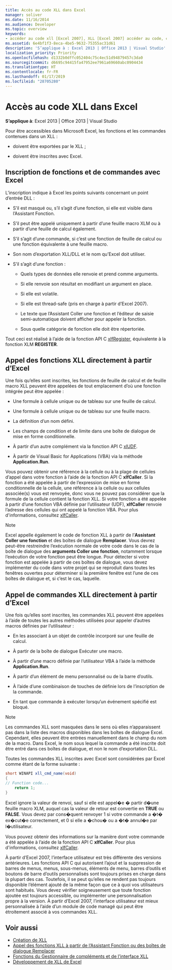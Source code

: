 ```yaml
---
title: Accès au code XLL dans Excel
manager: soliver
ms.date: 11/16/2014
ms.audience: Developer
ms.topic: overview
keywords:
- accéder au code xll [Excel 2007], XLL [Excel 2007] accéder au code, commandes [Excel 2007], inscription, fonctions [Excel 2007], inscription, appel des XLL à partir d’Excel, inscription de commandes [Excel 2007], inscription de fonctions [Excel 2007]
ms.assetid: 6e4bf1f3-8eca-4be5-9632-75355ac31d61
description: 'S’applique à : Excel 2013 | Office 2013 | Visual Studio'
localization_priority: Priority
ms.openlocfilehash: d1332b0dffc052404c75c4ec51d94879457c3da0
ms.sourcegitcommit: d6695c94415fa47952ee7961a69660abc0904434
ms.translationtype: HT
ms.contentlocale: fr-FR
ms.lasthandoff: 01/17/2019
ms.locfileid: "28705280"
---
```

# <a name="accessing-xll-code-in-excel"></a>Accès au code XLL dans Excel

**S’applique à**: Excel 2013 | Office 2013 | Visual Studio 
  
Pour être accessibles dans Microsoft Excel, les fonctions et les commandes contenues dans un XLL :
  
- doivent être exportées par le XLL ;
    
- doivent être inscrites avec Excel.
    
## <a name="registering-functions-and-commands-with-excel"></a>Inscription de fonctions et de commandes avec Excel

L’inscription indique à Excel les points suivants concernant un point d’entrée DLL :
  
- S’il est masqué ou, s’il s’agit d’une fonction, si elle est visible dans l’Assistant Fonction.
    
- S’il peut être appelé uniquement à partir d’une feuille macro XLM ou à partir d’une feuille de calcul également.
    
- S’il s’agit d’une commande, si c’est une fonction de feuille de calcul ou une fonction équivalente à une feuille macro.
    
- Son nom d’exportation XLL/DLL et le nom qu’Excel doit utiliser.
    
- S’il s’agit d’une fonction :
    
  - Quels types de données elle renvoie et prend comme arguments.
    
  - Si elle renvoie son résultat en modifiant un argument en place.
    
  - Si elle est volatile.
    
  - Si elle est thread-safe (pris en charge à partir d’Excel 2007).
    
  - Le texte que l’Assistant Coller une fonction et l’éditeur de saisie semi-automatique doivent afficher pour appeler la fonction.
    
  - Sous quelle catégorie de fonction elle doit être répertoriée.
    
Tout ceci est réalisé à l’aide de la fonction API C [xlfRegister](xlfregister-form-1.md), équivalente à la fonction XLM **REGISTER**.
  
## <a name="calling-xll-functions-directly-from-excel"></a>Appel des fonctions XLL directement à partir d’Excel

Une fois qu’elles sont inscrites, les fonctions de feuille de calcul et de feuille macro XLL peuvent être appelées de tout emplacement d’où une fonction intégrée peut être appelée :
  
- Une formule à cellule unique ou de tableau sur une feuille de calcul.
    
- Une formule à cellule unique ou de tableau sur une feuille macro.
    
- La définition d’un nom défini.
    
- Les champs de condition et de limite dans une boîte de dialogue de mise en forme conditionnelle.
    
- À partir d’un autre complément via la fonction API C [xlUDF](xludf.md).
    
- À partir de Visual Basic for Applications (VBA) via la méthode **Application.Run**. 
    
Vous pouvez obtenir une référence à la cellule ou à la plage de cellules d’appel dans votre fonction à l’aide de la fonction API C **xlfCaller**. Si la fonction a été appelée à partir de l’expression de mise en forme conditionnelle de la cellule, une référence à la cellule ou aux cellules associée(s) vous est renvoyée, donc vous ne pouvez pas considérer que la formule de la cellule contient la fonction XLL. Si votre fonction a été appelée à partir d’une fonction VBA définie par l’utilisateur (UDF), **xlfCaller** renvoie l’adresse des cellules qui ont appelé la fonction VBA. Pour plus d'informations, consultez [xlfCaller](xlfcaller.md).
  
> [!NOTE]
> Excel appelle également le code de fonction XLL à partir de l’**Assistant Coller une fonction** et des boîtes de dialogue **Remplacer**. Vous devrez peut-être restreindre l’exécution normale de votre code dans le cas de la boîte de dialogue des **arguments Coller une fonction**, notamment lorsque l’exécution de votre fonction peut être longue. Pour détecter si votre fonction est appelée à partir de ces boîtes de dialogue, vous devez implémenter du code dans votre projet qui se reproduit dans toutes les fenêtres ouvertes pour déterminer si la première fenêtre est l’une de ces boîtes de dialogue et, si c’est le cas, laquelle. 
  
## <a name="calling-xll-commands-directly-from-excel"></a>Appel de commandes XLL directement à partir d’Excel

Une fois qu’elles sont inscrites, les commandes XLL peuvent être appelées à l’aide de toutes les autres méthodes utilisées pour appeler d’autres macros définies par l’utilisateur :
  
- En les associant à un objet de contrôle incorporé sur une feuille de calcul.
    
- À partir de la boîte de dialogue Exécuter une macro.
    
- À partir d’une macro définie par l’utilisateur VBA à l’aide la méthode **Application.Run**. 
    
- À partir d’un élément de menu personnalisé ou de la barre d’outils.
    
- À l’aide d’une combinaison de touches de définie lors de l’inscription de la commande.
    
- En tant que commande à exécuter lorsqu’un événement spécifié est bloqué.
    
> [!NOTE]
> Les commandes XLL sont masquées dans le sens où elles n’apparaissent pas dans la liste des macros disponibles dans les boîtes de dialogue Excel. Cependant, elles peuvent être entrées manuellement dans le champ du nom de la macro. Dans Excel, le nom sous lequel la commande a été inscrite doit être entré dans ces boîtes de dialogue, et non le nom d’exportation DLL. 
  
Toutes les commandes XLL inscrites avec Excel sont considérées par Excel comme étant de la forme suivante :
  
```cs
short WINAPI xll_cmd_name(void)
{
// Function code...
    return 1;
}

```

Excel ignore la valeur de renvoi, sauf si elle est appel�e � partir d�une feuille macro XLM, auquel cas la valeur de retour est convertie en **TRUE** ou **FALSE**. Vous devez par cons�quent renvoyer 1 si votre commande a �t� ex�cut�e correctement, et 0 si elle a �chou� ou a �t� annul�e par l�utilisateur.
  
Vous pouvez obtenir des informations sur la manière dont votre commande a été appelée à l’aide de la fonction API C **xlfCaller**. Pour plus d'informations, consultez [xlfCaller](xlfcaller.md).
  
À partir d’Excel 2007, l’interface utilisateur est très différente des versions antérieures. Les fonctions API C qui autorisent l’ajout et la suppression de barres de menus, menus, sous-menus, éléments de menu, barres d’outils et boutons de barre d’outils personnalisés sont toujours prises en charge dans la plupart des cas. Toutefois, il se peut qu’elles ne rendent pas toujours disponible l’élément ajouté de la même façon que ce à quoi vos utilisateurs sont habitués. Vous devez vérifier soigneusement que toute fonction ajoutée est toujours accessible, ou implémenter une personnalisation propre à la version. À partir d’Excel 2007, l’interface utilisateur est mieux personnalisée à l’aide d’un module de code managé qui peut être étroitement associé à vos commandes XLL.
  
## <a name="see-also"></a>Voir aussi

- [Création de XLL](creating-xlls.md)
- [Appel des fonctions XLL à partir de l’Assistant Fonction ou des boîtes de dialogue Remplacer](how-to-call-xll-functions-from-the-function-wizard-or-replace-dialog-boxes.md)
- [Fonctions du Gestionnaire de compléments et de l’interface XLL](add-in-manager-and-xll-interface-functions.md)
- [Développement de XLL de Excel](developing-excel-xlls.md)



